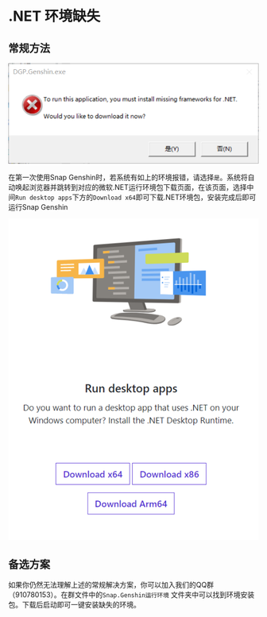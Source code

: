 # .NET 环境缺失

## 常规方法

![dotnet_env_warning](img\dotnet_env_warning.png)

在第一次使用Snap Genshin时，若系统有如上的环境报错，请选择`是`。系统将自动唤起浏览器并跳转到对应的微软.NET运行环境包下载页面，在该页面，选择中间`Run desktop apps`下方的`Download x64`即可下载.NET环境包，安装完成后即可运行Snap Genshin

![dotnet_env_download](img\dotnet_env_download.png)

## 备选方案

如果你仍然无法理解上述的常规解决方案，你可以加入我们的QQ群（910780153）。在群文件中的`Snap.Genshin运行环境` 文件夹中可以找到环境安装包。下载后启动即可一键安装缺失的环境。